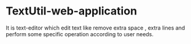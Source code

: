 # TextUtil-web-application
It is text-editor which edit text like remove extra space , extra lines and perform some specific operation according to user needs.
